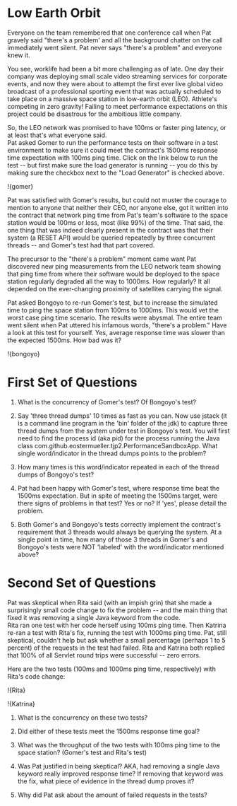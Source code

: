 [meta]: # (sortOrder=1)
[meta]: # (displayName=Problem #1 - Low Earth Orbit)

# Low Earth Orbit

Everyone on the team remembered that one conference call when Pat gravely said "there's a problem' and all the background chatter on the call immediately went silent.  Pat never says "there's a problem" and everyone knew it.  

You see, worklife had been a bit more challenging as of late.  One day their company was deploying small scale video streaming services for corporate events, and now they were about to attempt the first ever live global video broadcast of a professional sporting event that was actually scheduled to take place on a massive space station in low-earth orbit (LEO).  Athlete's competing in zero gravity!  Failing to meet performance expectations on this project could be disastrous for the ambitious little company.

So, the LEO network was promised to have 100ms or faster ping latency, or at least that's what everyone said.  
Pat asked Gomer to run the performance tests on their software in a test environment to make sure it could meet the contract's 1500ms response time expectation with 100ms ping time.  Click on the link below to run the test -- but first make sure the load generator is running -- you do this by making sure the checkbox next to the "Load Generator" is checked above.

!{gomer}

Pat was satisfied with Gomer's results, but could not muster the courage to mention to anyone that neither their CEO, nor anyone else, got it written into the contract that network ping time from Pat's team's software to the space station would be 100ms or less, most (like 99%) of the time.  That said, the one thing that was indeed clearly present in the contract was that their system (a RESET API) would be queried repeatedly by three concurrent threads -- and Gomer's test had that part covered.

The precursor to the "there's a problem" moment came want Pat discovered new ping measurements from the LEO network team showing that ping time from where their software would be deployed to the space station regularly degraded all the way to 1000ms.  How regularly?  It all depended on the ever-changing proximity of satellites carrying the signal.  

Pat asked Bongoyo to re-run Gomer's test, but to increase the simulated time to ping the space station from 100ms to 1000ms. This would vet the worst case ping time scenario.  The results were abysmal.  The entire team went silent when Pat uttered his infamous words, "there's a problem."  Have a look at this test for yourself.  Yes, average response time was slower than the expected 1500ms.  How bad was it?

!{bongoyo}

# First Set of Questions

1. What is the concurrency of Gomer's test?  Of Bongoyo's test?

1. Say 'three thread dumps' 10 times as fast as you can.  Now use jstack (it is a command line program in the 'bin' folder of the jdk) to capture three thread dumps from the system under test in Bongoyo's test.  You will first need to find the process id (aka pid) for the process running the Java class com.github.eostermueller.tjp2.PerformanceSandboxApp.  What single word/indicator in the thread dumps points to the problem?

1. How many times is this word/indicator repeated in each of the thread dumps of Bongoyo's test?  

1. Pat had been happy with Gomer's test, where response time beat the 1500ms expectation.  But in spite of meeting the 1500ms target, were there signs of problems in that test?  Yes or no?  If 'yes', please detail the problem.

1. Both Gomer's and Bongoyo's tests correctly implement the contract's requirement that 3 threads would always be querying the system.  At a single point in time, how many of those 3 threads in Gomer's and Bongoyo's tests were NOT 'labeled' with the word/indicator mentioned above?

# Second Set of Questions

Pat was skeptical when Rita said (with an impish grin) that she made a surprisingly small code change to fix the problem -- and the main thing that fixed it was removing a single Java keyword from the code.   
Rita ran one test with her code herself using 100ms ping time.  Then Katrina re-ran a test with Rita's fix, running the test with 1000ms ping time.
Pat, still skeptical, couldn't help but ask whether a small percentage (perhaps 1 to 5 percent) of the requests in the test had failed.  Rita and Katrina both replied that 100% of all Servlet round trips were successful -- zero errors.

Here are the two tests (100ms and 1000ms ping time, respectively) with Rita's code change:

!{Rita}

!{Katrina}

1. What is the concurrency on these two tests?

1. Did either of these tests meet the 1500ms response time goal?  

1. What was the throughput of the two tests with 100ms ping time to the space station?  (Gomer's test and Rita's test)

1. Was Pat justified in being skeptical?  AKA, had removing a single Java keyword really improved response time?  If removing that keyword was the fix, what piece of evidence in the thread dump proves it?

1. Why did Pat ask about the amount of failed requests in the tests?
